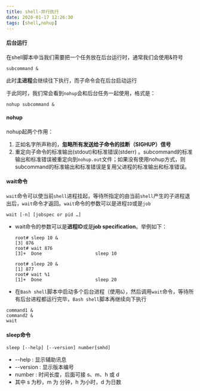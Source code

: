 ```yaml
---
title: shell-并行执行
date: 2020-01-17 12:26:30
tags: [shell,nohup]
---
```


#### 后台运行

 在shell脚本中当我们需要把一个任务放在后台运行时，通常我们会使用&符号 

```
subcommand &
```

 此时**主进程**会继续往下执行，而子命令会在后台启动运行 

 于此同时，我们常会看到`nohup`会和后台任务一起使用，格式是： 

```
nohup subcommand &
```



#### nohup

 nohup起两个作用： 

1. 正如名字所声称的，**忽略所有发送给子命令的挂断（SIGHUP）信号** 
2.  重定向子命令的标准输出(stdout)和标准错误(stderr) 。subcommand的标准输出和标准错误被重定向到`nohup.out`文件；如果没有使用nohup方式，则subcommand的标准输出和标准错误是复用父进程的标准输出和标准错误。 

<!--more-->



#### wait命令

 `wait`命令可以使当前`shell`进程挂起，等待所指定的由当前`shell`产生的子进程退出后，`wait`命令才返回。`wait`命令的参数可以是进程`ID`或是`job` 

```
wait [-n] [jobspec or pid …]
```



- wait命令的参数可以是**进程ID**或是**job specification**。举例如下：

  ```
  root# sleep 10 &
  [3] 876
  root# wait 876
  [3]+  Done                    sleep 10
  
  root# sleep 20 &
  [1] 877
  root# wait %1
  [1]+  Done                    sleep 20 
  ```

  

-  在`Bash shell`脚本中启动多个后台进程（使用`&`），然后调用`wait`命令，等待所有后台进程都运行完毕，`Bash shell`脚本再继续向下执行 

  ```
  command1 &
  command2 &
  wait
  ```



#### sleep命令

```
sleep [--help] [--version] number[smhd]
```

- --help : 显示辅助讯息
- --version : 显示版本编号
- number : 时间长度，后面可接 s、m、h 或 d
- 其中 s 为秒，m 为 分钟，h 为小时，d 为日数